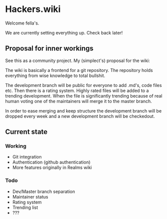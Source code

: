 # Hackers.wiki


Welcome fella's. 

We are currently setting everything up. Check back later!


## Proposal for inner workings

See this as a community project.
My (simplect's) proposal for the wiki:

The wiki is basically a frontend for a git repository. The repository holds everything from wise knowledge to total bullshit. 

The development branch will be public for everyone to add .md's, code files etc. Then there is a rating system. Highly rated files will be added to a trending development. When the file is significantly trending because of real human voting one of the maintainers will merge it to the master branch.

In order to ease merging and keep structure the development branch will be dropped every week and a new development branch will be checkedout.


## Current state

### Working
- Git integration
- Authentication (github authentication)
- More features originally in Realms wiki

### Todo
- Dev/Master branch separation
- Maintainer status
- Rating system
- Trending list
- ???
